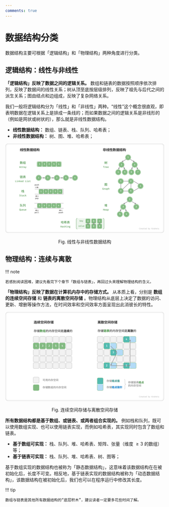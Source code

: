 ```yaml
---
comments: true
---
```


# 数据结构分类

数据结构主要可根据「逻辑结构」和「物理结构」两种角度进行分类。

## 逻辑结构：线性与非线性

**「逻辑结构」反映了数据之间的逻辑关系。** 数组和链表的数据按照顺序依次排列，反映了数据间的线性关系；树从顶至底按层级排列，反映了祖先与后代之间的派生关系；图由结点和边组成，反映了复杂网络关系。

我们一般将逻辑结构分为「线性」和「非线性」两种。“线性”这个概念很直观，即表明数据在逻辑关系上是排成一条线的；而如果数据之间的逻辑关系是非线形的（例如是网状或树状的），那么就是非线性数据结构。

- **线性数据结构：** 数组、链表、栈、队列、哈希表；
- **非线性数据结构：** 树、图、堆、哈希表；

![classification_logic_structure](classification_of_data_structure.assets/classification_logic_structure.png)

<p align="center"> Fig. 线性与非线性数据结构 </p>

## 物理结构：连续与离散

!!! note

    若感到阅读困难，建议先看完下个章节「数组与链表」，再回过头来理解物理结构的含义。

**「物理结构」反映了数据在计算机内存中的存储方式。** 从本质上看，分别是 **数组的连续空间存储** 和 **链表的离散空间存储** 。物理结构从底层上决定了数据的访问、更新、增删等操作方法，在时间效率和空间效率方面呈现出此消彼长的特性。

![classification_phisical_structure](classification_of_data_structure.assets/classification_phisical_structure.png)

<p align="center"> Fig. 连续空间存储与离散空间存储 </p>

**所有数据结构都是基于数组、或链表、或两者组合实现的。** 例如栈和队列，既可以使用数组实现、也可以使用链表实现，而例如哈希表，其实现同时包含了数组和链表。

- **基于数组可实现：** 栈、队列、堆、哈希表、矩阵、张量（维度 $\geq 3$ 的数组）等；
- **基于链表可实现：** 栈、队列、堆、哈希表、树、图等；

基于数组实现的数据结构也被称为「静态数据结构」，这意味着该数据结构在在被初始化后，长度不可变。相反地，基于链表实现的数据结构被称为「动态数据结构」，该数据结构在被初始化后，我们也可以在程序运行中修改其长度。

!!! tip

    数组与链表是其他所有数据结构的“底层积木”，建议读者一定要多花些时间了解。
